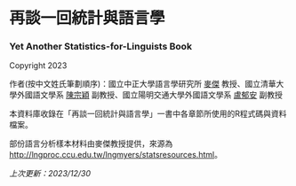 

# 再談一回統計與語言學
<h3>Yet Another Statistics-for-Linguists Book</h3>

Copyright 2023

作者(按中文姓氏筆劃順序)：國立中正大學語言學研究所 <a href="http://lngproc.ccu.edu.tw/lngmyers/" target="_blank">麥傑</a> 教授、國立清華大學外國語文學系 <a href="https://lngproc.hss.nthu.edu.tw" target="_blank">陳宗穎</a> 副教授、國立陽明交通大學外國語文學系 <a href="https://sites.google.com/site/nctuyuanlu/" target="_blank">盧郁安</a> 副教授

本資料庫收錄在「再談一回統計與語言學」一書中各章節所使用的R程式碼與資料檔案。

部份語言分析樣本材料由麥傑教授提供，來源為<a href="http://lngproc.ccu.edu.tw/lngmyers/statsresources.html" target="_blank">http://lngproc.ccu.edu.tw/lngmyers/statsresources.html</a>。

<i>上次更新：2023/12/30</i>
